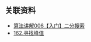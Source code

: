 ## 关联资料

- [算法讲解006【入门】二分搜索](https://www.bilibili.com/video/BV1bX4y177uT/)
- [162.寻找峰值](https://leetcode.cn/problems/find-peak-element/description/)